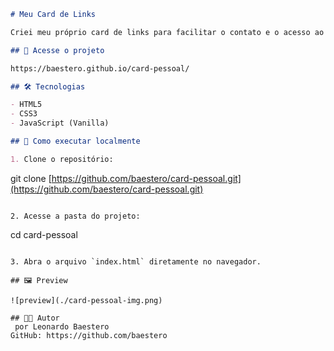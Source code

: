 ```markdown
# Meu Card de Links

Criei meu próprio card de links para facilitar o contato e o acesso ao meu portfólio. O projeto foi desenvolvido utilizando apenas HTML, CSS e JavaScript.

## 🔗 Acesse o projeto

https://baestero.github.io/card-pessoal/

## 🛠 Tecnologias

- HTML5
- CSS3
- JavaScript (Vanilla)

## 🧪 Como executar localmente

1. Clone o repositório:
```

git clone [https://github.com/baestero/card-pessoal.git](https://github.com/baestero/card-pessoal.git)

```

2. Acesse a pasta do projeto:

```

cd card-pessoal

```

3. Abra o arquivo `index.html` diretamente no navegador.

## 🖼 Preview

![preview](./card-pessoal-img.png)

## 👨‍💻 Autor
 por Leonardo Baestero
GitHub: https://github.com/baestero
```
